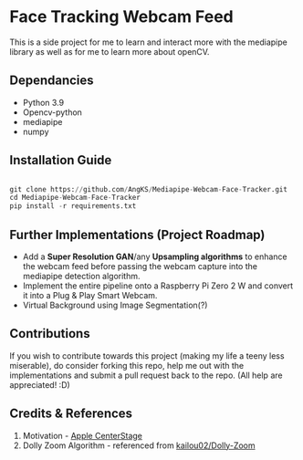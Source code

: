 # Face Tracking Webcam Feed

This is a side project for me to learn and interact more with the mediapipe library as well as for me to learn more about openCV.

## Dependancies

- Python 3.9
- Opencv-python
- mediapipe
- numpy

## Installation Guide

```python

git clone https://github.com/AngKS/Mediapipe-Webcam-Face-Tracker.git
cd Mediapipe-Webcam-Face-Tracker
pip install -r requirements.txt

```

## Further Implementations (Project Roadmap)

- Add a **Super Resolution GAN**/any **Upsampling algorithms** to enhance the webcam feed before passing the webcam capture into the mediapipe detection algorithm.
- Implement the entire pipeline onto a Raspberry Pi Zero 2 W and convert it into a Plug & Play Smart Webcam.
- Virtual Background using Image Segmentation(?)

## Contributions

If you wish to contribute towards this project (making my life a teeny less miserable), do consider forking this repo, help me out with the implementations and submit a pull request back to the repo. (All help are appreciated! :D)


## Credits & References

1. Motivation - [Apple CenterStage](https://support.apple.com/en-sg/HT212315)
2. Dolly Zoom Algorithm - referenced from [kailou02/Dolly-Zoom](https://github.com/kailau02/Dolly-Zoom)



